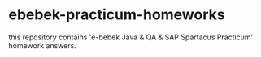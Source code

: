 # ebebek-practicum-homeworks
this repository contains 'e-bebek Java &amp; QA &amp; SAP Spartacus Practicum' homework answers.
